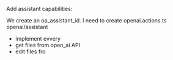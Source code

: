 Add assistant capabilities:

We create an oa_assistant_id.
I need to create openai.actions.ts
openai/assistant
- implement evvery
- get files from open_ai API
- edit files fro